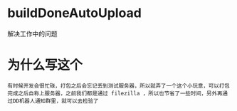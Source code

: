 # buildDoneAutoUpload
解决工作中的问题

# 为什么写这个
    有时候开发会很忙碌，打包之后会忘记丢到测试服务器，所以就弄了一个这个小玩意，可以打包完成之后自称上服务器，之前我们都是通过 filezilla ，所以也节省了一些时间，另外再通过DD机器人通知群里，就可以去检验了